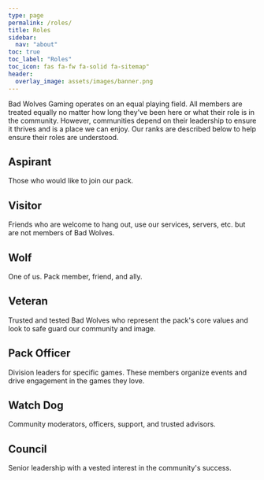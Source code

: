 ```yaml
---
type: page
permalink: /roles/
title: Roles
sidebar:
  nav: "about"
toc: true
toc_label: "Roles"
toc_icon: fas fa-fw fa-solid fa-sitemap"
header:
  overlay_image: assets/images/banner.png
---
```


Bad Wolves Gaming operates on an equal playing field. All members are treated equally no matter how long they've been here or 
what their role is in the community. However, communities depend on their leadership to ensure it thrives and is a place we can 
enjoy. Our ranks are described below to help ensure their roles are understood.

## Aspirant
Those who would like to join our pack.

## Visitor
Friends who are welcome to hang out, use our services, servers, etc. but are not members of Bad Wolves.

## Wolf
One of us. Pack member, friend, and ally.

## Veteran
Trusted and tested Bad Wolves who represent the pack's core values and look to safe guard our community and image.

## Pack Officer
Division leaders for specific games. These members organize events and drive engagement in the games they love.

## Watch Dog
Community moderators, officers, support, and trusted advisors.

## Council
Senior leadership with a vested interest in the community's success.

